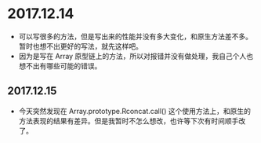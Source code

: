 # 2017.12.14

- 可以写很多的方法，但是写出来的性能并没有多大变化，和原生方法差不多。暂时也想不出更好的写法，就先这样吧。
- 因为是写在 Array 原型链上的方法，所以对报错并没有做处理，我自己个人也想不出有哪些可能的错误。


## 2017.12.15

- 今天突然发现在 Array.prototype.Rconcat.call() 这个使用方法上，和原生的方法表现的结果有差异。但是我暂时不怎么想改，也许等下次有时间顺手改了。
